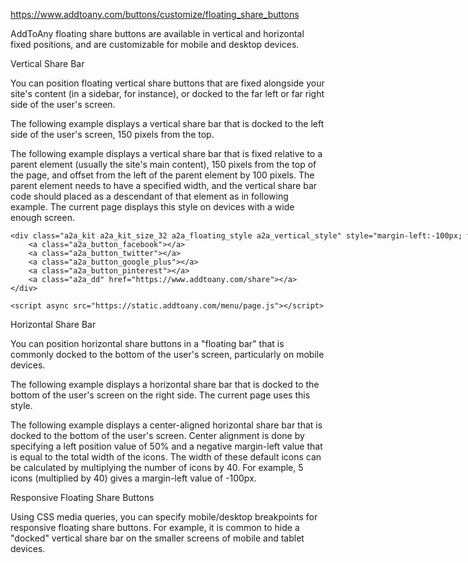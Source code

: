 https://www.addtoany.com/buttons/customize/floating_share_buttons



AddToAny floating share buttons are available in vertical and horizontal fixed positions, and are customizable for mobile and desktop devices.

Vertical Share Bar

You can position floating vertical share buttons that are fixed alongside your site's content (in a sidebar, for instance), or docked to the far left or far right side of the user's screen.

The following example displays a vertical share bar that is docked to the left side of the user's screen, 150 pixels from the top.

<div class="a2a_kit a2a_kit_size_32 a2a_floating_style a2a_vertical_style" style="left:0px; top:150px;">
    <a class="a2a_button_facebook"></a>
    <a class="a2a_button_twitter"></a>
    <a class="a2a_button_google_plus"></a>
    <a class="a2a_button_pinterest"></a>
    <a class="a2a_dd" href="https://www.addtoany.com/share"></a>
</div>

<script async src="https://static.addtoany.com/menu/page.js"></script>
The following example displays a vertical share bar that is fixed relative to a parent element (usually the site's main content), 150 pixels from the top of the page, and offset from the left of the parent element by 100 pixels. The parent element needs to have a specified width, and the vertical share bar code should placed as a descendant of that element as in following example. The current page displays this style on devices with a wide enough screen.

<div class="example_parent_element" style="margin:0 auto; width:900px;">
    
    <div class="a2a_kit a2a_kit_size_32 a2a_floating_style a2a_vertical_style" style="margin-left:-100px; top:150px;">
        <a class="a2a_button_facebook"></a>
        <a class="a2a_button_twitter"></a>
        <a class="a2a_button_google_plus"></a>
        <a class="a2a_button_pinterest"></a>
        <a class="a2a_dd" href="https://www.addtoany.com/share"></a>
    </div>
    
    <script async src="https://static.addtoany.com/menu/page.js"></script>
    
</div>
Horizontal Share Bar

You can position horizontal share buttons in a "floating bar" that is commonly docked to the bottom of the user's screen, particularly on mobile devices.

The following example displays a horizontal share bar that is docked to the bottom of the user's screen on the right side. The current page uses this style.

<div class="a2a_kit a2a_kit_size_32 a2a_floating_style a2a_default_style" style="bottom:0px; right:0px;">
    <a class="a2a_button_facebook"></a>
    <a class="a2a_button_twitter"></a>
    <a class="a2a_button_google_plus"></a>
    <a class="a2a_button_pinterest"></a>
    <a class="a2a_dd" href="https://www.addtoany.com/share"></a>
</div>

<script async src="https://static.addtoany.com/menu/page.js"></script>
The following example displays a center-aligned horizontal share bar that is docked to the bottom of the user's screen. Center alignment is done by specifying a left position value of 50% and a negative margin-left value that is equal to the total width of the icons. The width of these default icons can be calculated by multiplying the number of icons by 40. For example, 5 icons (multiplied by 40) gives a margin-left value of -100px.

<div class="a2a_kit a2a_kit_size_32 a2a_floating_style a2a_default_style" style="bottom:0px; left:50%; margin-left:-100px;">
    <a class="a2a_button_facebook"></a>
    <a class="a2a_button_twitter"></a>
    <a class="a2a_button_google_plus"></a>
    <a class="a2a_button_pinterest"></a>
    <a class="a2a_dd" href="https://www.addtoany.com/share"></a>
</div>

<script async src="https://static.addtoany.com/menu/page.js"></script>
Responsive Floating Share Buttons

Using CSS media queries, you can specify mobile/desktop breakpoints for responsive floating share buttons. For example, it is common to hide a "docked" vertical share bar on the smaller screens of mobile and tablet devices.

<style type="text/css">
/* Hide AddToAny vertical share bar when screen is less than 980 pixels wide */
@media screen and (max-width: 980px) {
    .a2a_floating_style.a2a_vertical_style { display: none; }
}
</style>
